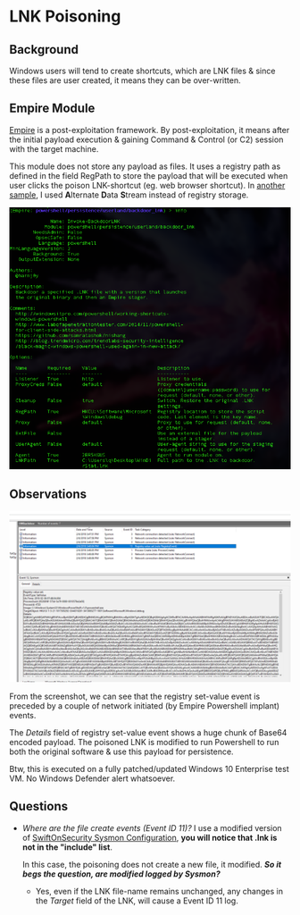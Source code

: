 # LNK Poisoning

## Background
Windows users will tend to create shortcuts, which are LNK files & since these files are user created, it means they can be over-written. 

## Empire Module
[Empire](https://github.com/EmpireProject/Empire) is a post-exploitation framework. By post-exploitation, it means after the initial payload execution & gaining Command & Control (or C2) session with the target machine.

This module does not store any payload as files. It uses a registry path as defined in the field RegPath to store the payload that will be executed when user clicks the poison LNK-shortcut (eg. web browser shortcut). In [another sample](https://github.com/jymcheong/SysmonResources/tree/master/6.%20Sample%20Data/stage%202%20(Get%20In)/3.%20install%20payloads/(Type%202)%20Abuse%20userland%20schedule-task), I used **A**lternate **D**ata **S**tream instead of registry storage. 

![](img/backdoorLNK.png)

## Observations
![](img/regsetvalue.png)

From the screenshot, we can see that the registry set-value event is preceded by a couple of network initiated (by Empire Powershell implant) events. 

The *Details* field of registry set-value event shows a huge chunk of Base64 encoded payload. The poisoned LNK is modified to run Powershell to run both the original software & use this payload for persistence. 

Btw, this is executed on a fully patched/updated Windows 10 Enterprise test VM. No Windows Defender alert whatsoever.


## Questions
* *Where are the file create events (Event ID 11)?* I use a modified version of [SwiftOnSecurity Sysmon Configuration](https://github.com/SwiftOnSecurity/sysmon-config/blob/f24dc224a9484f91f3ebc66b87c7eb161149f899/sysmonconfig-export.xml#L458), **you will notice that .lnk is not in the "include" list**. 

  In this case, the poisoning does not create a new file, it modified. ***So it begs the question, are modified logged by Sysmon?***

  * Yes, even if the LNK file-name remains unchanged, any changes in the *Target* field of the LNK, will cause a Event ID 11 log. 
